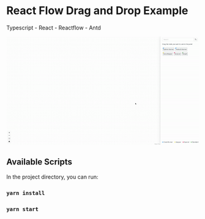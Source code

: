 # React Flow Drag and Drop Example
Typescript - React - Reactflow - Antd

![React Flow Drag and Drop Example](https://raw.githubusercontent.com/sametkabay/react-flow-dnd-example/main/media/react-flow.gif)

## Available Scripts

In the project directory, you can run:

### `yarn install`
### `yarn start`

